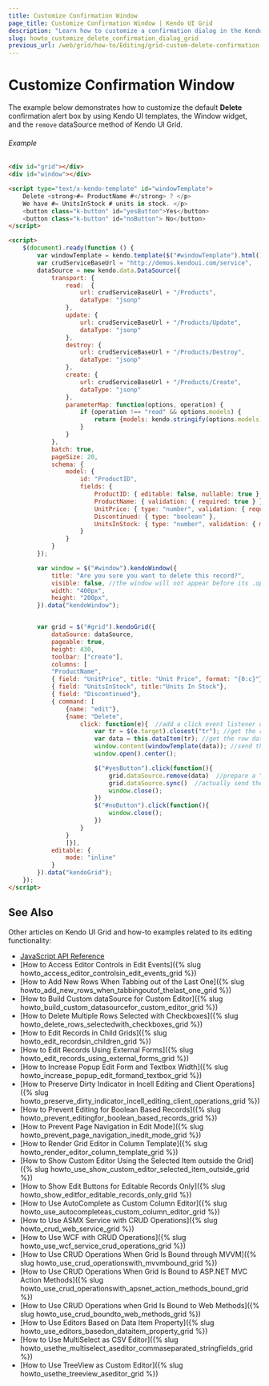 ```yaml
---
title: Customize Confirmation Window
page_title: Customize Confirmation Window | Kendo UI Grid
description: "Learn how to customize a confirmation dialog in the Kendo UI Grid widget."
slug: howto_customize_delete_confirmation_dialog_grid
previous_url: /web/grid/how-to/Editing/grid-custom-delete-confirmation-window
---
```


# Customize Confirmation Window

The example below demonstrates how to customize the default **Delete** confirmation alert box by using Kendo UI templates, the Window widget, and the `remove` dataSource method of Kendo UI Grid.

###### Example

```html
<div id="grid"></div>
<div id="window"></div>

<script type="text/x-kendo-template" id="windowTemplate">
    Delete <strong>#= ProductName #</strong> ? </p>
    We have #= UnitsInStock # units in stock. </p>
    <button class="k-button" id="yesButton">Yes</button>
    <button class="k-button" id="noButton"> No</button>
</script>

<script>
    $(document).ready(function () {
        var windowTemplate = kendo.template($("#windowTemplate").html());
        var crudServiceBaseUrl = "http://demos.kendoui.com/service",
        dataSource = new kendo.data.DataSource({
            transport: {
                read:  {
                    url: crudServiceBaseUrl + "/Products",
                    dataType: "jsonp"
                },
                update: {
                    url: crudServiceBaseUrl + "/Products/Update",
                    dataType: "jsonp"
                },
                destroy: {
                    url: crudServiceBaseUrl + "/Products/Destroy",
                    dataType: "jsonp"
                },
                create: {
                    url: crudServiceBaseUrl + "/Products/Create",
                    dataType: "jsonp"
                },
                parameterMap: function(options, operation) {
                    if (operation !== "read" && options.models) {
                        return {models: kendo.stringify(options.models)};
                    }
                }
            },
            batch: true,
            pageSize: 20,
            schema: {
                model: {
                    id: "ProductID",
                    fields: {
                        ProductID: { editable: false, nullable: true },
                        ProductName: { validation: { required: true } },
                        UnitPrice: { type: "number", validation: { required: true, min: 1} },
                        Discontinued: { type: "boolean" },
                        UnitsInStock: { type: "number", validation: { min: 0, required: true } }
                    }
                }
            }
        });

        var window = $("#window").kendoWindow({
            title: "Are you sure you want to delete this record?",
            visible: false, //the window will not appear before its .open method is called
            width: "400px",
            height: "200px",
        }).data("kendoWindow");


        var grid = $("#grid").kendoGrid({
            dataSource: dataSource,
            pageable: true,
            height: 430,
            toolbar: ["create"],
            columns: [
            "ProductName",
            { field: "UnitPrice", title: "Unit Price", format: "{0:c}"},
            { field: "UnitsInStock", title:"Units In Stock"},
            { field: "Discontinued"},
            { command: [
                {name: "edit"},
                {name: "Delete",  
                    click: function(e){  //add a click event listener on the delete button
                        var tr = $(e.target).closest("tr"); //get the row for deletion
                        var data = this.dataItem(tr); //get the row data so it can be referred later
                        window.content(windowTemplate(data)); //send the row data object to the template and render it
                        window.open().center();  

                        $("#yesButton").click(function(){
                            grid.dataSource.remove(data)  //prepare a "destroy" request
                            grid.dataSource.sync()  //actually send the request (might be ommited if the autoSync option is enabled in the dataSource)
                            window.close();
                        })
                        $("#noButton").click(function(){
                            window.close();
                        })
                    }                              
                }
                ]}],
            editable: {
                mode: "inline"
            }
        }).data("kendoGrid");
    });
</script>
```

## See Also

Other articles on Kendo UI Grid and how-to examples related to its editing functionality:

* [JavaScript API Reference](/api/javascript/ui/grid)
* [How to Access Editor Controls in Edit Events]({% slug howto_access_editor_controlsin_edit_events_grid %})
* [How to Add New Rows When Tabbing out of the Last One]({% slug howto_add_new_rows_when_tabbingoutof_thelast_one_grid %})
* [How to Build Custom dataSource for Custom Editor]({% slug howto_build_custom_datasourcefor_custom_editor_grid %})
* [How to Delete Multiple Rows Selected with Checkboxes]({% slug howto_delete_rows_selectedwith_checkboxes_grid %})
* [How to Edit Records in Child Grids]({% slug howto_edit_recordsin_children_grid %})
* [How to Edit Records Using External Forms]({% slug howto_edit_records_using_external_forms_grid %})
* [How to Increase Popup Edit Form and Textbox Width]({% slug howto_increase_popup_edit_formand_textbox_grid %})
* [How to Preserve Dirty Indicator in Incell Editing and Client Operations]({% slug howto_preserve_dirty_indicator_incell_editing_client_operations_grid %})
* [How to Prevent Editing for Boolean Based Records]({% slug howto_prevent_editingfor_boolean_based_records_grid %})
* [How to Prevent Page Navigation in Edit Mode]({% slug howto_prevent_page_navigation_inedit_mode_grid %})
* [How to Render Grid Editor in Column Template]({% slug howto_render_editor_column_template_grid %})
* [How to Show Custom Editor Using the Selected Item outside the Grid]({% slug howto_use_show_custom_editor_selected_item_outside_grid %})
* [How to Show Edit Buttons for Editable Records Only]({% slug howto_show_editfor_editable_records_only_grid %})
* [How to Use AutoComplete as Custom Column Editor]({% slug howto_use_autocompleteas_custom_column_editor_grid %})
* [How to Use ASMX Service with CRUD Operations]({% slug howto_crud_web_service_grid %})
* [How to Use WCF with CRUD Operations]({% slug howto_use_wcf_service_crud_operations_grid %})
* [How to Use CRUD Operations When Grid Is Bound through MVVM]({% slug howto_use_crud_operationswith_mvvmbound_grid %})
* [How to Use CRUD Operations When Grid Is Bound to ASP.NET MVC Action Methods]({% slug howto_use_crud_operationswith_apsnet_action_methods_bound_grid %})
* [How to Use CRUD Operations when Grid Is Bound to Web Methods]({% slug howto_use_crud_boundto_web_methods_grid %})
* [How to Use Editors Based on Data Item Property]({% slug howto_use_editors_basedon_dataitem_property_grid %})
* [How to Use MultiSelect as CSV Editor]({% slug howto_usethe_multiselect_aseditor_commaseparated_stringfields_grid %})
* [How to Use TreeView as Custom Editor]({% slug howto_usethe_treeview_aseditor_grid %})
